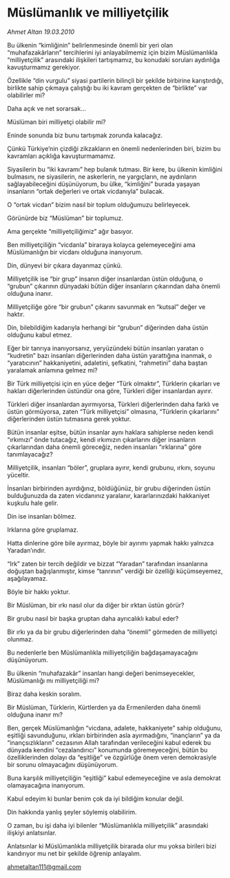# Müslümanlık ve milliyetçilik

*Ahmet Altan 19.03.2010*

<div class="yazi"><p>Bu ülkenin “kimliğinin” belirlenmesinde önemli bir yeri olan “muhafazakârların” tercihlerini iyi anlayabilmemiz için bizim Müslümanlıkla “milliyetçilik” arasındaki ilişkileri tartışmamız, bu konudaki soruları aydınlığa kavuşturmamız gerekiyor.</p>
<p>Özellikle “din vurgulu” siyasi partilerin bilinçli bir şekilde birbirine karıştırdığı, birlikte sahip çıkmaya çalıştığı bu iki kavram gerçekten de “birlikte” var olabilirler mi?</p>
<p>Daha açık ve net sorarsak...</p>
<p>Müslüman biri milliyetçi olabilir mi?</p>
<p>Eninde sonunda biz bunu tartışmak zorunda kalacağız.</p>
<p>Çünkü Türkiye’nin çizdiği zikzakların en önemli nedenlerinden biri, bizim bu kavramları açıklığa kavuşturmamamız.</p>
<p>Siyasilerin bu “iki kavramı” hep bulanık tutması. Bir kere, bu ülkenin kimliğini bulmasını, ne siyasilerin, ne askerlerin, ne yargıçların, ne aydınların sağlayabileceğini düşünüyorum, bu ülke, “kimliğini” burada yaşayan insanların “ortak değerleri ve ortak vicdanıyla” bulacak.</p>
<p>O “ortak vicdan” bizim nasıl bir toplum olduğumuzu belirleyecek.</p>
<p>Görünürde biz “Müslüman” bir toplumuz.</p>
<p>Ama gerçekte “milliyetçiliğimiz” ağır basıyor.</p>
<p>Ben milliyetçiliğin “vicdanla” biraraya kolayca gelemeyeceğini ama Müslümanlığın bir vicdanı olduğuna inanıyorum.</p>
<p>Din, dünyevi bir çıkara dayanmaz çünkü.</p>
<p>Milliyetçilik ise “bir grup” insanın diğer insanlardan üstün olduğuna, o “grubun” çıkarının dünyadaki bütün diğer insanların çıkarından daha önemli olduğuna inanır.</p>
<p>Milliyetçiliğe göre “bir grubun” çıkarını savunmak en “kutsal” değer ve haktır.</p>
<p>Din, bilebildiğim kadarıyla herhangi bir “grubun” diğerinden daha üstün olduğunu kabul etmez.</p>
<p>Eğer bir tanrıya inanıyorsanız, yeryüzündeki bütün insanları yaratan o “kudretin” bazı insanları diğerlerinden daha üstün yarattığına inanmak, o “yaratıcının” hakkaniyetini, adaletini, şefkatini, “rahmetini” daha baştan yaralamak anlamına gelmez mi?</p>
<p>Bir Türk milliyetçisi için en yüce değer “Türk olmaktır”, Türklerin çıkarları ve hakları diğerlerinden üstündür ona göre, Türkleri diğer insanlardan ayırır.</p>
<p>Türkleri diğer insanlardan ayırmıyorsa, Türkleri diğerlerinden daha farklı ve üstün görmüyorsa, zaten “Türk milliyetçisi” olmasına, “Türklerin çıkarlarını” diğerlerinden üstün tutmasına gerek yoktur.</p>
<p>Bütün insanlar eşitse, bütün insanlar aynı haklara sahiplerse neden kendi “ırkımızı” önde tutacağız, kendi ırkımızın çıkarlarını diğer insanların çıkarlarından daha önemli göreceğiz, neden insanları “ırklarına” göre tanımlayacağız?</p>
<p>Milliyetçilik, insanları “böler”, gruplara ayırır, kendi grubunu, ırkını, soyunu yüceltir.</p>
<p>İnsanları birbirinden ayırdığınız, böldüğünüz, bir grubu diğerinden üstün bulduğunuzda da zaten vicdanınız yaralanır, kararlarınızdaki hakkaniyet kuşkulu hale gelir.</p>
<p>Din ise insanları bölmez.</p>
<p>Irklarına göre gruplamaz.</p>
<p>Hatta dinlerine göre bile ayırmaz, böyle bir ayırımı yapmak hakkı yalnızca Yaradan’ındır.</p>
<p>“Irk” zaten bir tercih değildir ve bizzat “Yaradan” tarafından insanlarına doğuştan bağışlanmıştır, kimse “tanrının” verdiği bir özelliği küçümseyemez, aşağılayamaz.</p>
<p>Böyle bir hakkı yoktur.</p>
<p>Bir Müslüman, bir ırkı nasıl olur da diğer bir ırktan üstün görür?</p>
<p>Bir grubu nasıl bir başka gruptan daha ayrıcalıklı kabul eder?</p>
<p>Bir ırkı ya da bir grubu diğerlerinden daha “önemli” görmeden de milliyetçi olunmaz.</p>
<p>Bu nedenlerle ben Müslümanlıkla milliyetçiliğin bağdaşamayacağını düşünüyorum.</p>
<p>Bu ülkenin “muhafazakâr” insanları hangi değeri benimseyecekler, Müslümanlığı mı milliyetçiliği mi?</p>
<p>Biraz daha keskin soralım.</p>
<p>Bir Müslüman, Türklerin, Kürtlerden ya da Ermenilerden daha önemli olduğuna inanır mı?</p>
<p>Ben, gerçek Müslümanlığın “vicdana, adalete, hakkaniyete” sahip olduğunu, eşitliği savunduğunu, ırkları birbirinden asla ayırmadığını, “inançların” ya da “inançsızlıkların” cezasının Allah tarafından verileceğini kabul ederek bu dünyada kendini “cezalandırıcı” konumunda göremeyeceğini, bütün bu özelliklerinden dolayı da “eşitliğe” ve özgürlüğe önem veren demokrasiyle bir sorunu olmayacağını düşünüyorum.</p>
<p>Buna karşılık milliyetçiliğin “eşitliği” kabul edemeyeceğine ve asla demokrat olamayacağına inanıyorum.</p>
<p>Kabul edeyim ki bunlar benim çok da iyi bildiğim konular değil.</p>
<p>Din hakkında yanlış şeyler söylemiş olabilirim.</p>
<p>O zaman, bu işi daha iyi bilenler “Müslümanlıkla milliyetçilik” arasındaki ilişkiyi anlatsınlar.</p>
<p>Anlatsınlar ki Müslümanlıkla milliyetçilik birarada olur mu yoksa birileri bizi kandırıyor mu net bir şekilde öğrenip anlayalım.</p>
<p><a href="mailto:ahmetaltan111@gmail.com">ahmetaltan111@gmail.com</a></p>
</div>
